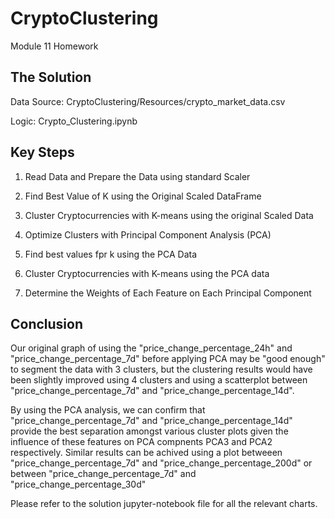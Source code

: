 # CryptoClustering
Module 11 Homework

## The Solution

Data Source: CryptoClustering/Resources/crypto_market_data.csv

Logic: Crypto_Clustering.ipynb

## Key Steps

1) Read Data and Prepare the Data using standard Scaler

2) Find Best Value of K using the Original Scaled DataFrame

3) Cluster Cryptocurrencies with K-means using the original Scaled Data

4) Optimize Clusters with Principal Component Analysis (PCA)

5) Find best values fpr k using the PCA Data

6) Cluster Cryptocurrencies with K-means using the PCA data

7) Determine the Weights of Each Feature on Each Principal Component

## Conclusion

Our original graph of using the "price_change_percentage_24h" and "price_change_percentage_7d" before applying PCA may be "good enough" to segment the data with 3 clusters, but the clustering results would have been slightly improved using 4 clusters and using a scatterplot between "price_change_percentage_7d" and "price_change_percentage_14d".

By using the PCA analysis, we can confirm that "price_change_percentage_7d" and "price_change_percentage_14d" provide the best separation amongst various cluster plots given the influence of these features on PCA compnents PCA3 and PCA2 respectively. Similar results can be achived using a plot betweeen "price_change_percentage_7d" and "price_change_percentage_200d" or between "price_change_percentage_7d" and "price_change_percentage_30d"

Please refer to the solution jupyter-notebook file for all the relevant charts.
